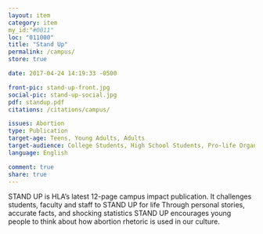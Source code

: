 ```yaml
---
layout: item
category: item
my_id:"#0011"
loc: "011000"
title: "Stand Up"
permalink: /campus/
store: true

date: 2017-04-24 14:19:33 -0500

front-pic: stand-up-front.jpg
social-pic: stand-up-social.jpg
pdf: standup.pdf
citations: /citations/campus/

issues: Abortion
type: Publication
target-age: Teens, Young Adults, Adults
target-audience: College Students, High School Students, Pro-life Organizations, Sidewalk Counselors, Youth Group
language: English

comment: true
share: true
---
```

STAND UP is HLA’s latest 12-page campus impact publication. It challenges students, faculty and staff to STAND UP for life Through personal stories, accurate facts, and shocking statistics STAND UP encourages young people to think about how abortion rhetoric is used in our culture.

